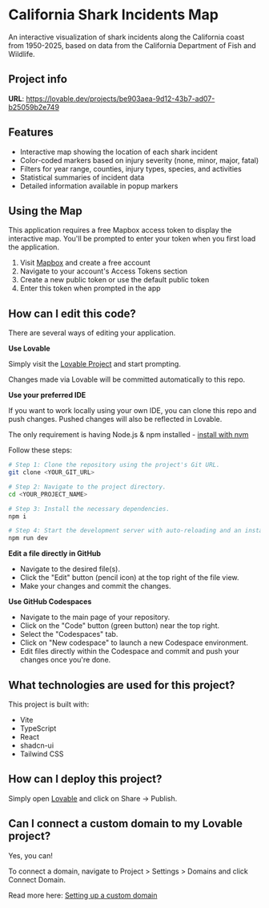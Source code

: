 # California Shark Incidents Map

An interactive visualization of shark incidents along the California coast from 1950-2025, based on data from the California Department of Fish and Wildlife.

## Project info

**URL**: https://lovable.dev/projects/be903aea-9d12-43b7-ad07-b25059b2e749

## Features

- Interactive map showing the location of each shark incident
- Color-coded markers based on injury severity (none, minor, major, fatal)
- Filters for year range, counties, injury types, species, and activities
- Statistical summaries of incident data
- Detailed information available in popup markers

## Using the Map

This application requires a free Mapbox access token to display the interactive map. You'll be prompted to enter your token when you first load the application.

1. Visit [Mapbox](https://mapbox.com/) and create a free account
2. Navigate to your account's Access Tokens section
3. Create a new public token or use the default public token
4. Enter this token when prompted in the app

## How can I edit this code?

There are several ways of editing your application.

**Use Lovable**

Simply visit the [Lovable Project](https://lovable.dev/projects/be903aea-9d12-43b7-ad07-b25059b2e749) and start prompting.

Changes made via Lovable will be committed automatically to this repo.

**Use your preferred IDE**

If you want to work locally using your own IDE, you can clone this repo and push changes. Pushed changes will also be reflected in Lovable.

The only requirement is having Node.js & npm installed - [install with nvm](https://github.com/nvm-sh/nvm#installing-and-updating)

Follow these steps:

```sh
# Step 1: Clone the repository using the project's Git URL.
git clone <YOUR_GIT_URL>

# Step 2: Navigate to the project directory.
cd <YOUR_PROJECT_NAME>

# Step 3: Install the necessary dependencies.
npm i

# Step 4: Start the development server with auto-reloading and an instant preview.
npm run dev
```

**Edit a file directly in GitHub**

- Navigate to the desired file(s).
- Click the "Edit" button (pencil icon) at the top right of the file view.
- Make your changes and commit the changes.

**Use GitHub Codespaces**

- Navigate to the main page of your repository.
- Click on the "Code" button (green button) near the top right.
- Select the "Codespaces" tab.
- Click on "New codespace" to launch a new Codespace environment.
- Edit files directly within the Codespace and commit and push your changes once you're done.

## What technologies are used for this project?

This project is built with:

- Vite
- TypeScript
- React
- shadcn-ui
- Tailwind CSS

## How can I deploy this project?

Simply open [Lovable](https://lovable.dev/projects/be903aea-9d12-43b7-ad07-b25059b2e749) and click on Share -> Publish.

## Can I connect a custom domain to my Lovable project?

Yes, you can!

To connect a domain, navigate to Project > Settings > Domains and click Connect Domain.

Read more here: [Setting up a custom domain](https://docs.lovable.dev/tips-tricks/custom-domain#step-by-step-guide)
